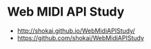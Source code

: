 # Web MIDI API Study

- http://shokai.github.io/WebMidiAPIStudy/
- https://github.com/shokai/WebMidiAPIStudy
